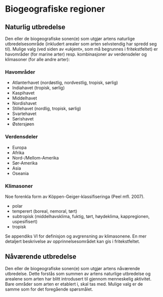 # Biogeografiske regioner

## Naturlig utbredelse

Den eller de biogeografiske sonen(e) som utgjør artens naturlige
utbredelsesområde (inkludert arealer som arten selvstendig har spredd seg til). Mulige valg
(ved siden av «ukjent», som må begrunnes i fritekstfeltet) er havområder (for marine arter)
resp. kombinasjoner av verdensdeler og klimasoner (for alle andre arter):

### Havområder

- Atlanterhavet (nordøstlig, nordvestlig, tropisk, sørlig)
- Indiahavet (tropisk, sørlig)
- Kaspihavet
- Middelhavet
- Nordishavet
- Stillehavet (nordlig, tropisk, sørlig)
- Svartehavet
- Sørishavet
- Østersjøen

### Verdensdeler

- Europa
- Afrika
- Nord-/Mellom-Amerika
- Sør-Amerika
- Asia
- Oseania

### Klimasoner

Noe forenkla form av Köppen-Geiger-klassifiseringa (Peel mfl. 2007).

- polar
- temperert (boreal, nemoral, tørt)
- subtropisk (middelhavsklima, fuktig, tørt, høydeklima, kappregionen, uspesifisert)
- tropisk

Se appendiks VI for definisjon og avgrensning av klimasonene. En mer detaljert beskrivelse av opprinnelsesområdet kan gis i fritekstfeltet.

## Nåværende utbredelse

Den eller de biogeografiske sonen(e) som utgjør artens nåværende utbredelse. Dette forstås som summen av artens naturlige utbredelse og arealene som arten
har blitt introdusert til gjennom menneskelig aktivitet. Bare områder som arten er etablert i, skal tas med. Mulige valg er de samme som for det foregående spørsmålet.
